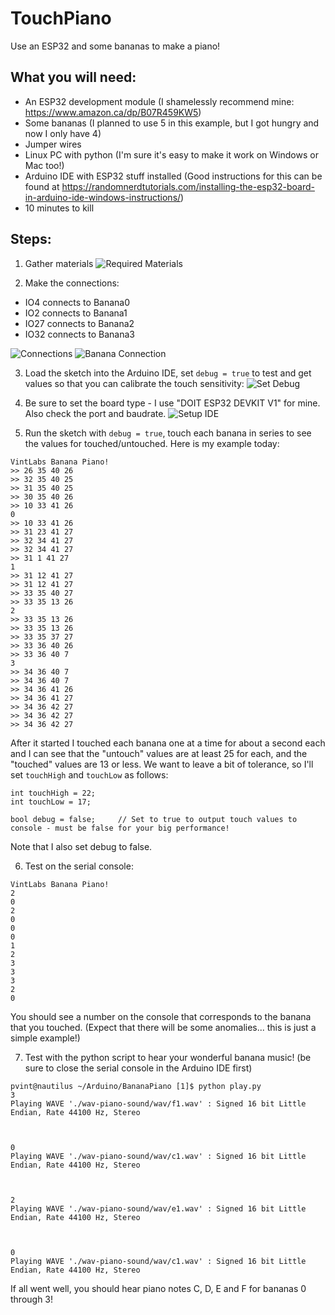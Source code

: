 # TouchPiano
Use an ESP32 and some bananas to make a piano!

## What you will need:
- An ESP32 development module (I shamelessly recommend mine: https://www.amazon.ca/dp/B07R459KW5)
- Some bananas (I planned to use 5 in this example, but I got hungry and now I only have 4)
- Jumper wires
- Linux PC with python (I'm sure it's easy to make it work on Windows or Mac too!)
- Arduino IDE with ESP32 stuff installed (Good instructions for this can be found at https://randomnerdtutorials.com/installing-the-esp32-board-in-arduino-ide-windows-instructions/)
- 10 minutes to kill

## Steps:

1. Gather materials
![Required Materials](https://raw.githubusercontent.com/vintlabs/BananaPiano/master/images/need.jpeg)

2. Make the connections:
  - IO4 connects to Banana0
  - IO2 connects to Banana1
  - IO27 connects to Banana2
  - IO32 connects to Banana3
  
  ![Connections](https://raw.githubusercontent.com/vintlabs/BananaPiano/master/images/boardConnections.jpeg)
  ![Banana Connection](https://raw.githubusercontent.com/vintlabs/BananaPiano/master/images/bananaConnection.jpeg)
  
  3. Load the sketch into the Arduino IDE, set `debug = true` to test and get values so that you can calibrate the touch sensitivity:
  ![Set Debug](https://raw.githubusercontent.com/vintlabs/BananaPiano/master/images/setDebug.png)
  
  4. Be sure to set the board type - I use "DOIT ESP32 DEVKIT V1" for mine. Also check the port and baudrate.
  ![Setup IDE](https://raw.githubusercontent.com/vintlabs/BananaPiano/master/images/setupArduino.png)
  
  5. Run the sketch with `debug = true`, touch each banana in series to see the values for touched/untouched.
  Here is my example today:
```
VintLabs Banana Piano!
>> 26 35 40 26
>> 32 35 40 25
>> 31 35 40 25
>> 30 35 40 26
>> 10 33 41 26
0
>> 10 33 41 26
>> 31 23 41 27
>> 32 34 41 27
>> 32 34 41 27
>> 31 1 41 27
1
>> 31 12 41 27
>> 31 12 41 27
>> 33 35 40 27
>> 33 35 13 26
2
>> 33 35 13 26
>> 33 35 13 26
>> 33 35 37 27
>> 33 36 40 26
>> 33 36 40 7
3
>> 34 36 40 7
>> 34 36 40 7
>> 34 36 41 26
>> 34 36 41 27
>> 34 36 42 27
>> 34 36 42 27
>> 34 36 42 27
```

After it started I touched each banana one at a time for about a second each and I can see that the "untouch" values are at least 25 for each, and the "touched" values are 13 or less. We want to leave a bit of tolerance, so I'll set `touchHigh` and `touchLow` as follows:
```
int touchHigh = 22;
int touchLow = 17;

bool debug = false;     // Set to true to output touch values to console - must be false for your big performance!
```
Note that I also set debug to false.

6. Test on the serial console:
```
VintLabs Banana Piano!
2
0
2
0
0
0
1
2
3
3
3
2
0
```
You should see a number on the console that corresponds to the banana that you touched. (Expect that there will be some anomalies... this is just a simple example!)

7. Test with the python script to hear your wonderful banana music! (be sure to close the serial console in the Arduino IDE first)
```
pvint@nautilus ~/Arduino/BananaPiano [1]$ python play.py 
3
Playing WAVE './wav-piano-sound/wav/f1.wav' : Signed 16 bit Little Endian, Rate 44100 Hz, Stereo



0
Playing WAVE './wav-piano-sound/wav/c1.wav' : Signed 16 bit Little Endian, Rate 44100 Hz, Stereo



2
Playing WAVE './wav-piano-sound/wav/e1.wav' : Signed 16 bit Little Endian, Rate 44100 Hz, Stereo



0
Playing WAVE './wav-piano-sound/wav/c1.wav' : Signed 16 bit Little Endian, Rate 44100 Hz, Stereo
```

If all went well, you should hear piano notes C, D, E and F for bananas 0 through 3!

